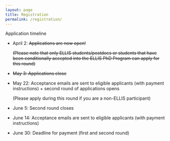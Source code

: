 ```yaml
---
layout: page
title: Registration
permalink: /registration/
---
```


Application timeline

- April 2: <strike>Applications are now open!

  (Please note that only ELLIS students/postdocs or students that have been conditionally accepted into the ELLIS PhD Program can apply for this round)
  
- May 3: Applications close</strike>
  
- May 22: Acceptance emails are sent to eligible applicants (with payment instructions) + second round of applications opens

  (Please apply during this round if you are a non-ELLIS participant)
  
- June 5: Second round closes

- June 14: Acceptance emails are sent to eligible applicants (with payment instructions)

- June 30: Deadline for payment (first and second round)

